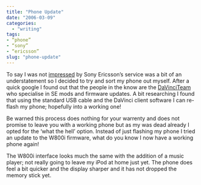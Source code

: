 ```yaml
---
title: "Phone Update"
date: "2006-03-09"
categories:
  - "writing"
tags:
- “phone”
- “sony”
- “ericsson”
slug: "phone-update"
---
```


To say I was not [impressed][1] by Sony Ericsson’s service was a bit of an understatement so I decided to try and sort my phone out myself.
After a quick google I found out that the people in the know are the [DaVinciTeam][2] who specialise in SE mods and firmware updates. A bit researching I found that using the standard USB cable and the DaVinci client software I can re-flash my phone; hopefully into a working one!

Be warned this process does nothing for your warrenty and does not promise to leave you with a working phone but as my was dead already I opted for the ‘what the hell’ option. Instead of just flashing my phone I tried an update to the W800i firmware, what do you know I now have a working phone again!

The W800i interface looks much the same with the addition of a music player; not really going to leave my iPod at home just yet. The phone does feel a bit quicker and the display sharper and it has not dropped the memory stick yet.

[1]:	https://adamchamberlin.info/2006/03/se-can-kiss-my-ass/
[2]:	https://davinciteam.com/